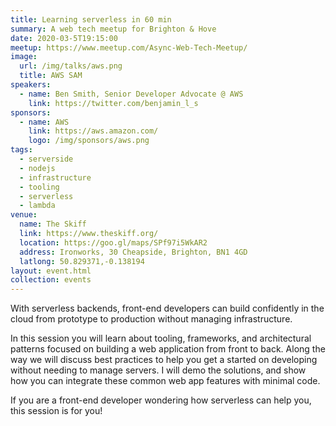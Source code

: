 ```yaml
---
title: Learning serverless in 60 min
summary: A web tech meetup for Brighton & Hove
date: 2020-03-5T19:15:00
meetup: https://www.meetup.com/Async-Web-Tech-Meetup/
image:
  url: /img/talks/aws.png
  title: AWS SAM
speakers:
  - name: Ben Smith, Senior Developer Advocate @ AWS
    link: https://twitter.com/benjamin_l_s
sponsors:
  - name: AWS
    link: https://aws.amazon.com/
    logo: /img/sponsors/aws.png
tags:
  - serverside
  - nodejs
  - infrastructure
  - tooling
  - serverless
  - lambda
venue:
  name: The Skiff
  link: https://www.theskiff.org/
  location: https://goo.gl/maps/SPf97i5WkAR2
  address: Ironworks, 30 Cheapside, Brighton, BN1 4GD
  latlong: 50.829371,-0.138194
layout: event.html
collection: events
---
```


With serverless backends, front-end developers can build confidently in the cloud from prototype to production without managing infrastructure.
 
In this session you will learn about tooling, frameworks, and architectural patterns focused on building a web application from front to back. Along the way we will discuss best practices to help you get a started on developing without needing to manage servers. I will demo the solutions, and show how you can integrate these common web app features with minimal code.

If you are a front-end developer wondering how serverless can help you, this session is for you!
